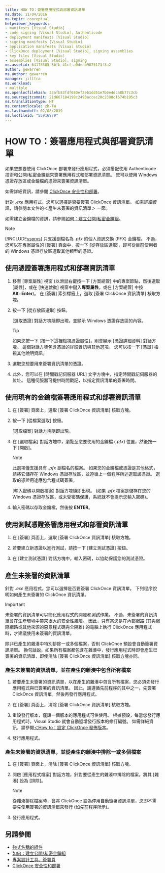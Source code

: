 ```yaml
---
title: HOW TO：簽署應用程式與部署資訊清單
ms.date: 11/04/2016
ms.topic: conceptual
helpviewer_keywords:
- manifests [Visual Studio]
- code signing [Visual Studio], Authenticode
- deployment manifests [Visual Studio]
- signing manifests [Visual Studio]
- application manifests [Visual Studio]
- ClickOnce deployment [Visual Studio], signing assemblies
- key files [Visual Studio]
- assemblies [Visual Studio], signing
ms.assetid: 64173505-8bfb-41cf-a0de-b9075173f3a2
author: gewarren
ms.author: gewarren
manager: jillfra
ms.workload:
- multiple
ms.openlocfilehash: 33afb83fdf680ef2eb1dd51e7b0e4dca8b77c3cb
ms.sourcegitcommit: 21d667104199c2493accec20c2388cf674b195c3
ms.translationtype: HT
ms.contentlocale: zh-TW
ms.lasthandoff: 02/08/2019
ms.locfileid: "55916879"
---
```

# <a name="how-to-sign-application-and-deployment-manifests"></a>HOW TO：簽署應用程式與部署資訊清單

如果您想要使用 ClickOnce 部署來發行應用程式，必須搭配使用 Authenticode 技術和公開/私密金鑰組來簽署應用程式和部署資訊清單。 您可以使用 Windows 憑證存放區或金鑰檔的憑證來簽署資訊清單。

 如需詳細資訊，請參閱 [ClickOnce 安全性和部署](../deployment/clickonce-security-and-deployment.md)。

 針對 *.exe* 應用程式，您可以選擇是否要簽署 ClickOnce 資訊清單。 如需詳細資訊，請參閱本文件的＜產生未簽署的資訊清單＞ 一節。

 如需建立金鑰檔的資訊，請參閱[如何：建立公開/私密金鑰組](/dotnet/framework/app-domains/how-to-create-a-public-private-key-pair)。

> [!NOTE]
> [!INCLUDE[vsprvs](../code-quality/includes/vsprvs_md.md)] 只支援副檔名為 *.pfx* 的個人資訊交換 (PFX) 金鑰檔。 不過，您可以在專案屬性的 [簽署] 頁面中，按一下 [從存放區選取]，即可從目前使用者的 Windows 憑證存放區選取其他類型的憑證。

## <a name="to-sign-application-and-deployment-manifests-using-a-certificate"></a>使用憑證簽署應用程式和部署資訊清單

1.  移至 [專案屬性] 視窗 (以滑鼠右鍵按一下 [方案總管] 中的專案節點，然後選取 [屬性]，或在 [快速啟動] 視窗中鍵入**專案屬性**，或在 [方案總管] 中按 **Alt**+**Enter**)。 在 [簽署] 索引標籤上，選取 [簽署 ClickOnce 資訊清單] 核取方塊。

2.  按一下 [從存放區選取] 按鈕。

     [選取憑證] 對話方塊隨即出現，並顯示 Windows 憑證存放區的內容。

    > [!TIP]
    > 如果您按一下 [按一下這裡檢視憑證屬性]，則會顯示 [憑證詳細資料] 對話方塊。 這個對話方塊包含憑證的詳細資訊與其他選項。 您可以按一下 [憑證] 檢視其他說明資訊。

3.  選取您想要用來簽署資訊清單的憑證。

4.  此外，您可以在 [時間戳記伺服器 URL] 文字方塊中，指定時間戳記伺服器的位址。 這種伺服器可提供時間戳記，以指定資訊清單的簽署時間。

## <a name="to-sign-application-and-deployment-manifests-using-an-existing-key-file"></a>使用現有的金鑰檔簽署應用程式和部署資訊清單

1.  在 [簽署] 頁面上，選取 [簽署 ClickOnce 資訊清單] 核取方塊。

2.  按一下 [從檔案選取] 按鈕。

     [選取檔案] 對話方塊隨即出現。

3.  在 [選取檔案] 對話方塊中，瀏覽至您要使用的金鑰檔 (*.pfx*) 位置，然後按一下 [開啟]。

    > [!NOTE]
    > 此選項僅支援具有 *.pfx* 副檔名的檔案。 如果您的金鑰檔或憑證是其他格式，請將它儲存在 Windows 憑證存放區，並遵循上一個程序所述選取該憑證。 選取的憑證用途應包含程式碼簽署。

     [輸入密碼以開啟檔案] 對話方塊隨即出現。 (如果 *.pfx* 檔案是儲存在您的 Windows 憑證存放區，或未受密碼保護，系統就不會提示您輸入密碼)。

4.  輸入密碼以存取金鑰檔，然後按 **ENTER**。

## <a name="to-sign-application-and-deployment-manifests-using-a-test-certificate"></a>使用測試憑證簽署應用程式和部署資訊清單

1.  在 [簽署] 頁面上，選取 [簽署 ClickOnce 資訊清單] 核取方塊。

2.  若要建立新憑證以進行測試，請按一下 [建立測試憑證] 按鈕。

3.  在 [建立測試憑證] 對話方塊中，輸入密碼，以協助保護您的測試憑證。

## <a name="generate-unsigned-manifests"></a>產生未簽署的資訊清單

針對 *.exe* 應用程式，您可以選擇是否要簽署 ClickOnce 資訊清單。 下列程序說明如何產生未簽署的 ClickOnce 資訊清單。

> [!IMPORTANT]
> 未簽署的資訊清單可以簡化應用程式的開發和測試作業。 不過，未簽署的資訊清單會在生產環境中帶來很大的安全性風險。 因此，只有當您是在內部網路 (其與網際網路或其他來源的惡意程式碼完全隔離) 的電腦上執行 ClickOnce 應用程式時，才建議使用未簽署的資訊清單。

 除非已產生的雜湊中特別排除一或多個檔案，否則 ClickOnce 預設會自動簽署資訊清單。 換句話說，如果所有檔案都包含在雜湊中，發行應用程式時即會產生已簽署的資訊清單，即使清除 [簽署 ClickOnce 資訊清單] 核取方塊亦同。

### <a name="to-generate-unsigned-manifests-and-include-all-files-in-the-generated-hash"></a>產生未簽署的資訊清單，並在產生的雜湊中包含所有檔案

1.  若要產生未簽署的資訊清單，以在產生的雜湊中包含所有檔案，您必須先發行應用程式與已簽署的資訊清單。 因此，請遵循先前程序的其中之一，先簽署 ClickOnce 資訊清單，然後再發行應用程式。

2.  在 [簽署] 頁面上，清除 [簽署 ClickOnce 資訊清單] 核取方塊。

3.  重設發行版本，僅讓一個版本的應用程式可供使用。 根據預設，每當您發行應用程式時，Visual Studio 就會自動遞增發行版本的修訂編號。 如需詳細資訊，請參閱[＜How to：設定 ClickOnce 發佈版本](../deployment/how-to-set-the-clickonce-publish-version.md)。

4.  發行應用程式。

### <a name="to-generate-unsigned-manifests-and-exclude-one-or-more-files-from-the-generated-hash"></a>產生未簽署的資訊清單，並從產生的雜湊中排除一或多個檔案

1.  在 [簽署] 頁面上，清除 [簽署 ClickOnce 資訊清單] 核取方塊。

2.  開啟 [應用程式檔案] 對話方塊，針對要從產生的雜湊中排除的檔案，將其 [雜湊] 設為 [排除]。

    > [!NOTE]
    > 從雜湊排除檔案時，會將 ClickOnce 設為停用自動簽署資訊清單，您即不需要先使用簽署的資訊清單來發行 (如先前程序所示)。

3.  發行應用程式。

## <a name="see-also"></a>另請參閱

- [強式名稱的組件](/dotnet/framework/app-domains/strong-named-assemblies)
- [如何：建立公開/私密金鑰組](/dotnet/framework/app-domains/how-to-create-a-public-private-key-pair)
- [專案設計工具、簽署頁](../ide/reference/signing-page-project-designer.md)
- [ClickOnce 安全性和部署](../deployment/clickonce-security-and-deployment.md)